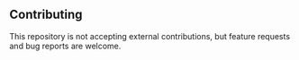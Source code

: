 ## Contributing
This repository is not accepting external contributions, but feature requests and bug reports are welcome.
